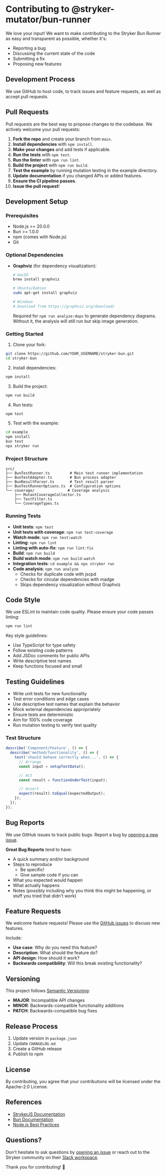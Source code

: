 # Contributing to @stryker-mutator/bun-runner

We love your input! We want to make contributing to the Stryker Bun Runner as easy and transparent as possible, whether it's:

- Reporting a bug
- Discussing the current state of the code
- Submitting a fix
- Proposing new features

## Development Process

We use GitHub to host code, to track issues and feature requests, as well as accept pull requests.

## Pull Requests

Pull requests are the best way to propose changes to the codebase. We actively welcome your pull requests:

1. **Fork the repo** and create your branch from `main`.
2. **Install dependencies** with `npm install`.
3. **Make your changes** and add tests if applicable.
4. **Run the tests** with `npm test`.
5. **Run the linter** with `npm run lint`.
6. **Build the project** with `npm run build`.
7. **Test the example** by running mutation testing in the example directory.
8. **Update documentation** if you changed APIs or added features.
9. **Ensure the CI pipeline passes**.
10. **Issue the pull request**!

## Development Setup

### Prerequisites

- Node.js >= 20.0.0
- Bun >= 1.0.0
- npm (comes with Node.js)
- Git

### Optional Dependencies

- **Graphviz** (for dependency visualization):

  ```bash
  # macOS
  brew install graphviz

  # Ubuntu/Debian
  sudo apt-get install graphviz

  # Windows
  # Download from https://graphviz.org/download/
  ```

  Required for `npm run analyze:deps` to generate dependency diagrams. Without it, the analysis will still run but skip image generation.

### Getting Started

1. Clone your fork:

```bash
git clone https://github.com/YOUR_USERNAME/stryker-bun.git
cd stryker-bun
```

2. Install dependencies:

```bash
npm install
```

3. Build the project:

```bash
npm run build
```

4. Run tests:

```bash
npm test
```

5. Test with the example:

```bash
cd example
npm install
bun test
npx stryker run
```

### Project Structure

```
src/
├── BunTestRunner.ts         # Main test runner implementation
├── BunTestAdapter.ts        # Bun process adapter
├── BunResultParser.ts       # Test result parser
├── BunTestRunnerOptions.ts  # Configuration options
└── coverage/               # Coverage analysis
    ├── MutantCoverageCollector.ts
    ├── TestFilter.ts
    └── CoverageTypes.ts
```

### Running Tests

- **Unit tests**: `npm test`
- **Unit tests with coverage**: `npm run test:coverage`
- **Watch mode**: `npm run test:watch`
- **Linting**: `npm run lint`
- **Linting with auto-fix**: `npm run lint:fix`
- **Build**: `npm run build`
- **Build watch mode**: `npm run build:watch`
- **Integration tests**: `cd example && npx stryker run`
- **Code analysis**: `npm run analyze`
  - Checks for duplicate code with jscpd
  - Checks for circular dependencies with madge
  - Skips dependency visualization without Graphviz

## Code Style

We use ESLint to maintain code quality. Please ensure your code passes linting:

```bash
npm run lint
```

Key style guidelines:

- Use TypeScript for type safety
- Follow existing code patterns
- Add JSDoc comments for public APIs
- Write descriptive test names
- Keep functions focused and small

## Testing Guidelines

- Write unit tests for new functionality
- Test error conditions and edge cases
- Use descriptive test names that explain the behavior
- Mock external dependencies appropriately
- Ensure tests are deterministic
- Aim for 100% code coverage
- Run mutation testing to verify test quality

### Test Structure

```typescript
describe('Component/Feature', () => {
  describe('method/functionality', () => {
    test('should behave correctly when...', () => {
      // Arrange
      const input = setupTestData();

      // Act
      const result = functionUnderTest(input);

      // Assert
      expect(result).toEqual(expectedOutput);
    });
  });
});
```

## Bug Reports

We use GitHub issues to track public bugs. Report a bug by [opening a new issue](https://github.com/stryker-mutator/stryker-bun/issues).

**Great Bug Reports** tend to have:

- A quick summary and/or background
- Steps to reproduce
  - Be specific!
  - Give sample code if you can
- What you expected would happen
- What actually happens
- Notes (possibly including why you think this might be happening, or stuff you tried that didn't work)

## Feature Requests

We welcome feature requests! Please use the [GitHub issues](https://github.com/stryker-mutator/stryker-bun/issues) to discuss new features.

Include:

- **Use case**: Why do you need this feature?
- **Description**: What should the feature do?
- **API design**: How should it work?
- **Backwards compatibility**: Will this break existing functionality?

## Versioning

This project follows [Semantic Versioning](https://semver.org/):

- **MAJOR**: Incompatible API changes
- **MINOR**: Backwards-compatible functionality additions
- **PATCH**: Backwards-compatible bug fixes

## Release Process

1. Update version in `package.json`
2. Update `CHANGELOG.md`
3. Create a GitHub release
4. Publish to npm

## License

By contributing, you agree that your contributions will be licensed under the Apache-2.0 License.

## References

- [StrykerJS Documentation](https://stryker-mutator.io/docs/stryker-js/)
- [Bun Documentation](https://bun.sh/docs)
- [Node.js Best Practices](https://github.com/goldbergyoni/nodebestpractices)

## Questions?

Don't hesitate to ask questions by [opening an issue](https://github.com/stryker-mutator/stryker-bun/issues) or reach out to the Stryker community on their [Slack workspace](https://join.slack.com/t/stryker-mutator/shared_invite/enQtOTUyMTYyNTg1NDQ0LTU4ODNmZDlmN2I3MmEyMTVhYjZlYmJkOThlNTY3NTM1M2QxYmM5YTM3ODQxYmJjY2YyYzllM2RkMmM1NjNjZjM).

Thank you for contributing! 🎉
